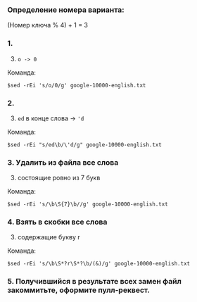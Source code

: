 ### Определение номера варианта:

(Номер ключа % 4) + 1 = 3

### 1.
3) `o -> 0`

Команда:

```
$sed -rEi 's/o/0/g' google-10000-english.txt
```

### 2.
3) `ed` в конце слова -> `'d`

Команда:

```
$sed -rEi "s/ed\b/\'d/g" google-10000-english.txt
```

### 3. Удалить из файла все слова
3) состоящие ровно из 7 букв

Команда:

```
$sed -rEi 's/\b\S{7}\b//g' google-10000-english.txt
```

### 4. Взять в скобки все слова
3) содержащие букву r

Команда:

```
$sed -rEi 's/\b\S*?r\S*?\b/(&)/g' google-10000-english.txt
```

### 5. Получившийся в результате всех замен файл закоммитьте, оформите пулл-реквест.
